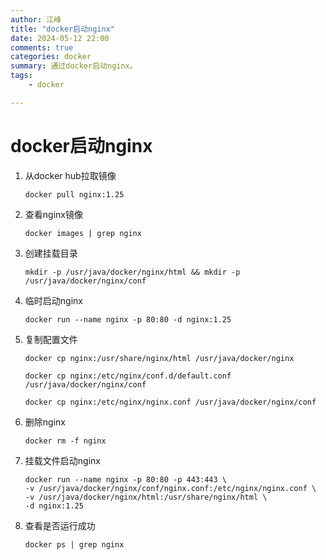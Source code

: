 ```yaml
---
author: 江峰
title: "docker启动nginx"
date: 2024-05-12 22:00
comments: true
categories: docker
summary: 通过docker启动nginx。
tags: 
	- docker

---
```


<meta name="referrer" content="no-referrer" />

# docker启动nginx

1. 从docker hub拉取镜像

   ```
   docker pull nginx:1.25
   ```

2. 查看nginx镜像

   ```
   docker images | grep nginx
   ```

3. 创建挂载目录

   ```
   mkdir -p /usr/java/docker/nginx/html && mkdir -p /usr/java/docker/nginx/conf
   ```

4. 临时启动nginx

   ```
   docker run --name nginx -p 80:80 -d nginx:1.25
   ```

5. 复制配置文件

   ```
   docker cp nginx:/usr/share/nginx/html /usr/java/docker/nginx
   
   docker cp nginx:/etc/nginx/conf.d/default.conf /usr/java/docker/nginx/conf
   
   docker cp nginx:/etc/nginx/nginx.conf /usr/java/docker/nginx/conf
   ```

6. 删除nginx

   ```
   docker rm -f nginx
   ```

7. 挂载文件启动nginx

   ```
   docker run --name nginx -p 80:80 -p 443:443 \
   -v /usr/java/docker/nginx/conf/nginx.conf:/etc/nginx/nginx.conf \
   -v /usr/java/docker/nginx/html:/usr/share/nginx/html \
   -d nginx:1.25
   ```

8. 查看是否运行成功

   ```
   docker ps | grep nginx
   ```
